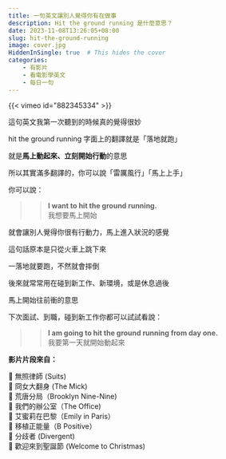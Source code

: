 ```yaml
---
title: 一句英文讓別人覺得你有在做事
description: Hit the ground running 是什麼意思？
date: 2023-11-08T13:26:05+08:00
slug: hit-the-ground-running
image: cover.jpg
HiddenInSingle: true  # This hides the cover 
categories:
    - 有影片
    - 看電影學英文
    - 每日一句
---
```


{{< vimeo id="882345334" >}}

這句英文我第一次聽到的時候真的覺得很妙

hit the ground running 字面上的翻譯就是「落地就跑」

就是**馬上動起來、立刻開始行動**的意思

所以其實滿多翻譯的，你可以說「雷厲風行」「馬上上手」

你可以說：  
>> **I want to hit the ground running.**  
>> 我想要馬上開始


就會讓別人覺得你很有行動力，馬上進入狀況的感覺


這句話原本是只從火車上跳下來

一落地就要跑，不然就會摔倒

後來就常常用在碰到新工作、新環境，或是休息過後

馬上開始往前衝的意思

下次面試、到職，碰到新工作你都可以試試看說：

>> **I am going to hit the ground running from day one.**  
>> 我要第一天就開始動起來


**影片片段來自：**

🎥 無照律師 (Suits)  
🎥 冏女大翻身 (The Mick)   
🎥 荒唐分局（Brooklyn Nine-Nine)  
🎥 我們的辦公室（The Office)  
🎥 艾蜜莉在巴黎（Emily in Paris）  
🎥 移植正能量（B Positive）  
🎥 分歧者 (Divergent)   
🎥 歡迎來到聖誕節 (Welcome to Christmas)   